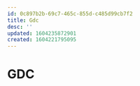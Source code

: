 ```yaml
---
id: 0c897b2b-69c7-465c-855d-c485d99cb7f2
title: Gdc
desc: ''
updated: 1604235872901
created: 1604221795095
---
```

# GDC
